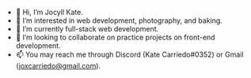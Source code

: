 - 👋 Hi, I’m Jocyll Kate.
- 👀 I’m interested in web development, photography, and baking.
- 🌱 I’m currently full-stack web development.
- 💞️ I’m looking to collaborate on practice projects on front-end development. 
- 📫 You may reach me through Discord (Kate Carriedo#0352) or Gmail (joxcarriedo@gmail.com).

<!---
jmcarriedo/jmcarriedo is a ✨ special ✨ repository because its `README.md` (this file) appears on your GitHub profile.
You can click the Preview link to take a look at your changes.
--->
